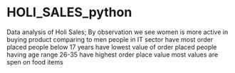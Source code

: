 # HOLI_SALES_python
Data analysis of Holi Sales;
By observation we see women is more active in buying product comparing to men
people in IT sector have most order placed
people below 17 years have lowest value of order placed
people having age range 26-35 have highest order place value
most values are spen on food items
